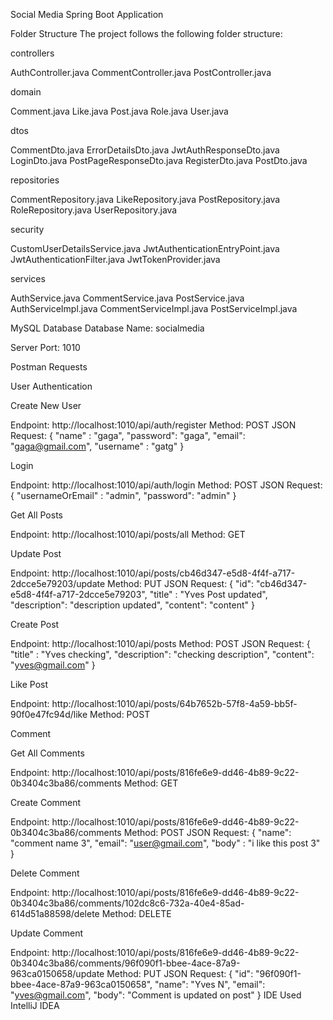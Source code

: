 Social Media Spring Boot Application

Folder Structure
The project follows the following folder structure:

controllers

AuthController.java
CommentController.java
PostController.java

domain

Comment.java
Like.java
Post.java
Role.java
User.java

dtos

CommentDto.java
ErrorDetailsDto.java
JwtAuthResponseDto.java
LoginDto.java
PostPageResponseDto.java
RegisterDto.java
PostDto.java

repositories

CommentRepository.java
LikeRepository.java
PostRepository.java
RoleRepository.java
UserRepository.java

security

CustomUserDetailsService.java
JwtAuthenticationEntryPoint.java
JwtAuthenticationFilter.java
JwtTokenProvider.java

services

AuthService.java
CommentService.java
PostService.java
AuthServiceImpl.java
CommentServiceImpl.java
PostServiceImpl.java

MySQL Database
Database Name: socialmedia

Server Port: 1010


Postman Requests

User Authentication

Create New User

Endpoint: http://localhost:1010/api/auth/register
Method: POST
JSON Request:
{
    "name" : "gaga",
    "password": "gaga",
    "email": "gaga@gmail.com",
    "username" : "gatg"
}

Login

Endpoint: http://localhost:1010/api/auth/login
Method: POST
JSON Request:
{
    "usernameOrEmail" : "admin",
    "password": "admin"
}

Get All Posts

Endpoint: http://localhost:1010/api/posts/all
Method: GET

Update Post

Endpoint: http://localhost:1010/api/posts/cb46d347-e5d8-4f4f-a717-2dcce5e79203/update
Method: PUT
JSON Request:
{
    "id": "cb46d347-e5d8-4f4f-a717-2dcce5e79203",
    "title" : "Yves Post updated",
    "description": "description updated",
    "content": "content"
}

Create Post

Endpoint: http://localhost:1010/api/posts
Method: POST
JSON Request:
{
    "title" : "Yves checking",
    "description": "checking description",
    "content": "yves@gmail.com"
}

Like Post

Endpoint: http://localhost:1010/api/posts/64b7652b-57f8-4a59-bb5f-90f0e47fc94d/like
Method: POST

Comment

Get All Comments

Endpoint: http://localhost:1010/api/posts/816fe6e9-dd46-4b89-9c22-0b3404c3ba86/comments
Method: GET

Create Comment

Endpoint: http://localhost:1010/api/posts/816fe6e9-dd46-4b89-9c22-0b3404c3ba86/comments
Method: POST
JSON Request:
{
    "name": "comment name 3",
    "email": "user@gmail.com",
    "body" : "i like this post 3"
}

Delete Comment

Endpoint: http://localhost:1010/api/posts/816fe6e9-dd46-4b89-9c22-0b3404c3ba86/comments/102dc8c6-732a-40e4-85ad-614d51a88598/delete
Method: DELETE

Update Comment

Endpoint: http://localhost:1010/api/posts/816fe6e9-dd46-4b89-9c22-0b3404c3ba86/comments/96f090f1-bbee-4ace-87a9-963ca0150658/update
Method: PUT
JSON Request:
{
    "id": "96f090f1-bbee-4ace-87a9-963ca0150658",
    "name": "Yves N",
    "email": "yves@gmail.com",
    "body": "Comment is updated on post"
}
IDE Used
IntelliJ IDEA
